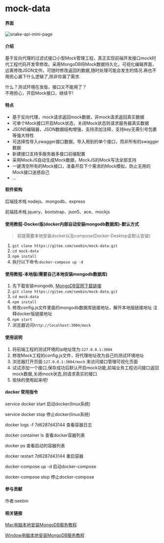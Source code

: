 # mock-data

#### 界面

![snake-api-mini-page](http://qiniu.seebin.com/snake-api-mini-page.png)

#### 介绍

基于反向代理的过滤式接口小型Mock管理工程，真正实现前端开发接口mock时代工程代码开发零修改。采用MongoDB将Mock数据持久化，可视化编辑界面，远离修改JSON文件。可随时修改返回的数据,随时处理可能会发生的情况.再也不用担心漏下什么逻辑了,除非你漏了需求.

什么？测试环境在发版，接口又不能用了？  
不用担心，开启Mock接口，继续干!

#### 特点

+ 基于反向代理，mock请求返回mock数据，非mock请求返回真实数据
+ 可单个Mock接口开启Mock状态，关闭Mock状态则请求服务器真实数据
+ JSON5编辑器，JSON数据结构增强，支持添加注释，支持key无需引号包裹等强大特性
+ 可选择性导入swagger接口数据，导入用到的单个接口，而非所有的swagger数据
+ 新建接口支持多服务器多接口前缀配置
+ 采用MockJS自动生成Mock数据，MockJS的Mock写法全部支持
+ 一键清空所有的Mock接口，准备开启下个需求的Mock模拟，防止无用的Mock接口迷惑自己
+ ...

#### 软件架构

后端技术栈
nodejs、mongodb、express

前端技术栈
jquery、bootstrap、json5、ace、mockjs

#### 使用教程-Docker版(docker内部自动安装mongodb数据库)-默认方式

> 前提需要本地安装docker以及compose(Docker-Desktop会默认安装)

1. `git clone https://gitee.com/seebin/mock-data.git`
2. `cd mock-data`
3. `npm install`
4. 执行以下命令:`docker-compose up -d`

#### 使用教程-本地版(需要自己本地安装mongodb数据库)

1. 先下载安装mongodb, [MongoDB官网下载链接](https://www.mongodb.com/download-center/community)
2. `git clone https://gitee.com/seebin/mock-data.git`
3. `cd mock-data`
4. `npm install`
5. 修改config.js文件里面的mongodb数据库链接地址，解开本地版链接地址  注释docker版链接地址
6. `npm start`
7. 浏览器访问`http://localhost:3004/mock`

#### 使用说明

1. 将前端工程的测试环境的ip地址改为:`127.0.0.1:3004`
2. 修改Mock工程的config.js文件，将代理地址改为自己的测试环境地址
3. 浏览器打开页面:`127.0.0.1:3004/mock` 来访问接口管理可视化页面
4. 试试添加一个接口,保存成功后默认开启mock功能,前端业务工程访问接口返回mock数据,关闭mock状态,则请求真实的接口
5. 愉快的使用起来吧!

#### docker 常用指令

service docker start      启动docker(linux系统)

service docker stop      停止docker(linux系统)

 docker logs -f 7d6287d43144   查看容器日志

 docker container ls    查看docker容器列表

 docker ps              查看启动的容器列表

 docker restart 7d6287d43144      重启容器

 docker-compose up -d  启动docker-compose

 docker-compose stop   停止docker-compose

#### 参与贡献

作者:seebin

#### 相关链接

[Mac电脑本地安装MongoDB服务教程](http://note.youdao.com/noteshare?id=ff4b17665bdab2022c67571b716c5be3)

[Window电脑本地安装MongoDB服务教程](http://note.youdao.com/noteshare?id=ae30a3d8b9ad2b8fdd81f2ae39834490)